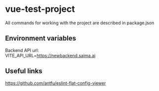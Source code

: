 # vue-test-project
All commands for working with the project are described in package.json

## Environment variables
Backend API url:\
VITE_API_URL=<https://newbackend.saima.ai>

## Useful links
<https://github.com/antfu/eslint-flat-config-viewer>